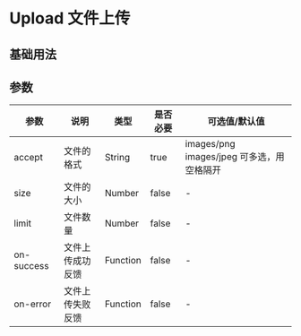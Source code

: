 # Upload 文件上传

## 基础用法

<preview path="../../examples/Upload/basic.vue" title="" description=""></preview>

## 参数

| 参数         | 说明       | 类型       | 是否必要  | 可选值/默认值                          |
|------------|----------|----------|-------|----------------------------------|
| accept     | 文件的格式    | String   | true  | images/png images/jpeg 可多选，用空格隔开 |
| size       | 文件的大小    | Number   | false | -                                |
| limit      | 文件数量     | Number   | false | -                                |
| on-success | 文件上传成功反馈 | Function | false | -                                |
| on-error     | 文件上传失败反馈 | Function     | false | -                                |
